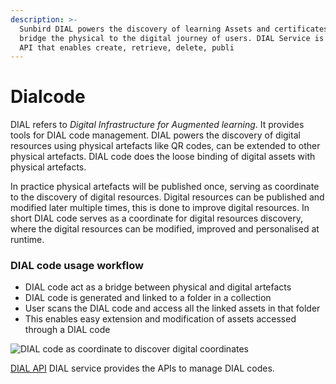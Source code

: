 ```yaml
---
description: >-
  Sunbird DIAL powers the discovery of learning Assets and certificates and
  bridge the physical to the digital journey of users. DIAL Service is a set of
  API that enables create, retrieve, delete, publi
---
```


# Dialcode

DIAL refers to _Digital Infrastructure for Augmented learning_. It provides tools for DIAL code management. DIAL powers the discovery of digital resources using physical artefacts like QR codes, can be extended to other physical artefacts. DIAL code does the loose binding of digital assets with physical artefacts.

In practice physical artefacts will be published once, serving as coordinate to the discovery of digital resources. Digital resources can be published and modified later multiple times, this is done to improve digital resources. In short DIAL code serves as a coordinate for digital resources discovery, where the digital resources can be modified, improved and personalised at runtime.

### DIAL code usage workflow

* DIAL code act as a bridge between physical and digital artefacts
* DIAL code is generated and linked to a folder in a collection&#x20;
* User scans the DIAL code and access all the linked assets in that folder
* This enables easy extension and modification of assets accessed through a DIAL code

![DIAL code  as coordinate to discover digital coordinates](<../.gitbook/assets/DIAL\_code\_ flow.png>)



[DIAL API](http://docs.sunbird.org/latest/apis/dialapi/) DIAL service provides the APIs to manage DIAL codes.
